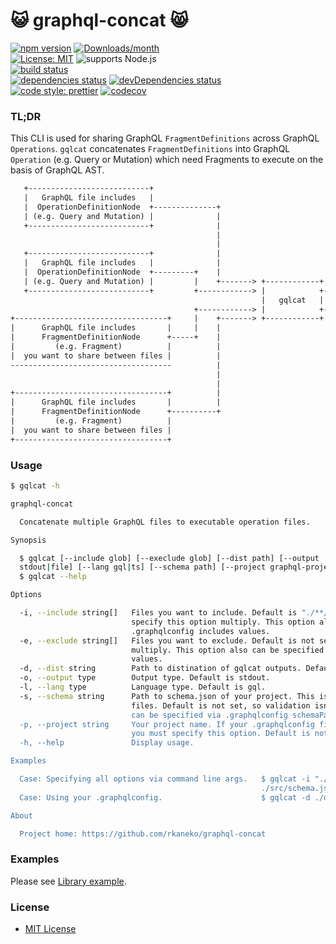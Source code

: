 :smiley_cat: graphql-concat :smile_cat:
===

[![npm version][npm-image]][npm-url]
[![Downloads/month][npm-donwload-image]][npm-trends-url]  
[![License: MIT][license]](https://opensource.org/licenses/MIT)
![supports Node.js][node-version]  
[![build status][circleci-image]][circleci-url]  
[![dependencies status][deps-image]][deps-url]
[![devDependencies status][dev-deps-image]][dev-deps-url]  
[![code style: prettier][prettier-image]][prettier-url]
[![codecov][coverage-image]][coverage-url]

### TL;DR

 This CLI is used for sharing GraphQL `FragmentDefinitions` across GraphQL `Operations`. `gqlcat` concatenates `FragmentDefinitions` into GraphQL `Operation` (e.g. Query or Mutation) which need Fragments to execute on the basis of GraphQL AST.

```txt
   +---------------------------+
   |   GraphQL file includes   |
   |  OperationDefinitionNode  +--------------+
   | (e.g. Query and Mutation) |              |
   +---------------------------+              |
                                              |
                                              |
   +---------------------------+              |                                        +--------------------------------------+
   |   GraphQL file includes   |              |                                        |   Concatenated GraphQL DocumentNode  |
   |  OperationDefinitionNode  +---------+    |                              +-------> |    you can execute in your program   |
   | (e.g. Query and Mutation) |         |    +-------> +------------+       |         |  like graphiql or TypeScript program |
   +---------------------------+         +------------> |            +-------+         +--------------------------------------+
                                                        |   gqlcat   |
                                         +------------> |            +-------+         +--------------------------------------+
+----------------------------------+     |    +-------> +------------+       |         |   Concatenated GraphQL DocumentNode  |
|      GraphQL file includes       |     |    |                              +-------> |    you can execute in your program   |
|      FragmentDefinitionNode      +-----+    |                                        |  like graphiql or TypeScript program |
|         (e.g. Fragment)          |          |                                        +--------------------------------------+
|  you want to share between files |          |
------------------------------------          |
                                              |
                                              |
+----------------------------------+          |
|      GraphQL file includes       |          |
|      FragmentDefinitionNode      +----------+
|         (e.g. Fragment)          |
|  you want to share between files |
+----------------------------------+

```

### Usage

```bash
$ gqlcat -h

graphql-concat

  Concatenate multiple GraphQL files to executable operation files. 

Synopsis

  $ gqlcat [--include glob] [--execlude glob] [--dist path] [--output           
  stdout|file] [--lang gql|ts] [--schema path] [--project graphql-project-name] 
  $ gqlcat --help                                                               

Options

  -i, --include string[]   Files you want to include. Default is "./**/*.graphql" "./**/*.gql". You can  
                           specify this option multiply. This option also can be specified via           
                           .graphqlconfig includes values.                                               
  -e, --exclude string[]   Files you want to exclude. Default is not set. You can specify this option    
                           multiply. This option also can be specified via .graphqlconfig excludes       
                           values.                                                                       
  -d, --dist string        Path to distination of gqlcat outputs. Default is dist.                       
  -o, --output type        Output type. Default is stdout.                                               
  -l, --lang type          Language type. Default is gql.                                                
  -s, --schema string      Path to schema.json of your project. This is used for validating concatenated 
                           files. Default is not set, so validation isn't executed. This option also     
                           can be specified via .graphqlconfig schemaPath value.                         
  -p, --project string     Your project name. If your .graphqlconfig file has multiple project configs,  
                           you must specify this option. Default is not set.                             
  -h, --help               Display usage.                                                                

Examples

  Case: Specifying all options via command line args.   $ gqlcat -i "./src/**/*.graphql" -i "./src/**/*.gql" -e "./dist/**/*.graphql" -d ./dist -o file -l ts -s  
                                                        ./src/schema.json                                                                                         
  Case: Using your .graphqlconfig.                      $ gqlcat -d ./dist -o stdout -l gql -p github                                                             

About

  Project home: https://github.com/rkaneko/graphql-concat 

```

### Examples

Please see [Library example](./examples/library).

### License

- [MIT License](./LICENSE)

[npm-image]: https://img.shields.io/npm/v/graphql-concat.svg
[npm-url]: https://www.npmjs.com/package/graphql-concat
[npm-donwload-image]: https://img.shields.io/npm/dm/graphql-concat.svg
[npm-trends-url]: http://www.npmtrends.com/graphql-concat
[circleci-image]: https://circleci.com/gh/rkaneko/graphql-concat.svg?style=shield
[circleci-url]: https://circleci.com/gh/rkaneko/graphql-concat
[deps-image]: https://david-dm.org/rkaneko/graphql-concat.svg
[deps-url]: https://david-dm.org/rkaneko/graphql-concat
[dev-deps-image]: https://david-dm.org/rkaneko/graphql-concat/dev-status.svg
[dev-deps-url]: https://david-dm.org/rkaneko/david#info=devDependencies
[node-version]: https://img.shields.io/badge/Node.js%20support-v8,v9-brightgreen.svg
[coverage-image]: https://codecov.io/gh/rkaneko/graphql-concat/branch/master/graph/badge.svg
[coverage-url]: https://codecov.io/gh/rkaneko/graphql-concat
[license]: https://img.shields.io/npm/l/graphql-concat.svg

[prettier-image]: https://img.shields.io/badge/code_style-prettier-ff69b4.svg?style=shield
[prettier-url]: https://github.com/prettier/prettier
